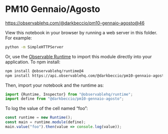 # PM10 Gennaio/Agosto

https://observablehq.com/@darkbeccio/pm10-gennaio-agosto@46

View this notebook in your browser by running a web server in this folder. For
example:

~~~sh
python -m SimpleHTTPServer
~~~

Or, use the [Observable Runtime](https://github.com/observablehq/runtime) to
import this module directly into your application. To npm install:

~~~sh
npm install @observablehq/runtime@4
npm install https://api.observablehq.com/@darkbeccio/pm10-gennaio-agosto.tgz?v=3
~~~

Then, import your notebook and the runtime as:

~~~js
import {Runtime, Inspector} from "@observablehq/runtime";
import define from "@darkbeccio/pm10-gennaio-agosto";
~~~

To log the value of the cell named “foo”:

~~~js
const runtime = new Runtime();
const main = runtime.module(define);
main.value("foo").then(value => console.log(value));
~~~
